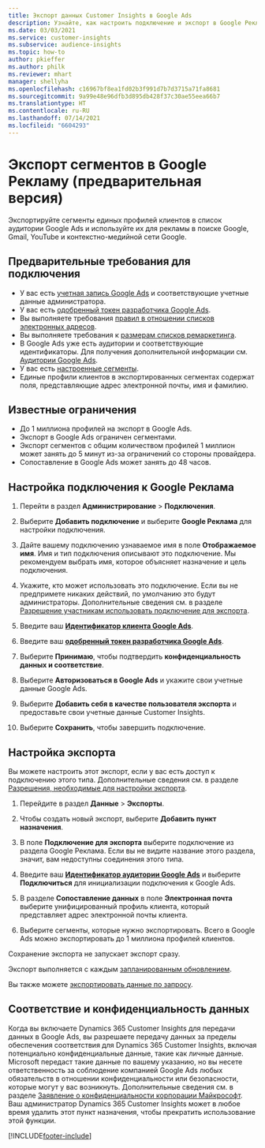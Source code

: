 ```yaml
---
title: Экспорт данных Customer Insights в Google Ads
description: Узнайте, как настроить подключение и экспорт в Google Реклама.
ms.date: 03/03/2021
ms.service: customer-insights
ms.subservice: audience-insights
ms.topic: how-to
author: pkieffer
ms.author: philk
ms.reviewer: mhart
manager: shellyha
ms.openlocfilehash: c16967bf8ea1fd02b3f991d7b7d3715a71fa8681
ms.sourcegitcommit: 9a99e48e96dfb3d895db428f37c30ae55eea66b7
ms.translationtype: HT
ms.contentlocale: ru-RU
ms.lasthandoff: 07/14/2021
ms.locfileid: "6604293"
---
```

# <a name="export-segments-to-google-ads-preview"></a>Экспорт сегментов в Google Рекламу (предварительная версия)

Экспортируйте сегменты единых профилей клиентов в список аудитории Google Ads и используйте их для рекламы в поиске Google, Gmail, YouTube и контекстно-медийной сети Google. 

## <a name="prerequisites-for-connection"></a>Предварительные требования для подключения

-   У вас есть [учетная запись Google Ads](https://ads.google.com/) и соответствующие учетные данные администратора.
-   У вас есть [одобренный токен разработчика Google Ads](https://developers.google.com/google-ads/api/docs/first-call/dev-token). 
-   Вы выполняете требования [правил в отношении списков электронных адресов](https://support.google.com/adspolicy/answer/6299717).
-   Вы выполняете требования к [размерам списков ремаркетинга](https://support.google.com/google-ads/answer/7558048).
-   В Google Ads уже есть аудитории и соответствующие идентификаторы. Для получения дополнительной информации см. [Аудитории Google Ads](https://support.google.com/google-ads/answer/7558048?hl=en#:~:text=Audience%20lists%20is%20a%20section,Display%20Network%20through%20remarketing%20campaigns.).
-   У вас есть [настроенные сегменты](segments.md).
-   Единые профили клиентов в экспортированных сегментах содержат поля, представляющие адрес электронной почты, имя и фамилию.

## <a name="known-limitations"></a>Известные ограничения

- До 1 миллиона профилей на экспорт в Google Ads.
- Экспорт в Google Ads ограничен сегментами.
- Экспорт сегментов с общим количеством профилей 1 миллион может занять до 5 минут из-за ограничений со стороны провайдера. 
- Сопоставление в Google Ads может занять до 48 часов.

## <a name="set-up-connection-to-google-ads"></a>Настройка подключения к Google Реклама

1. Перейти в раздел **Администрирование** > **Подключения**.

1. Выберите **Добавить подключение** и выберите **Google Реклама** для настройки подключения.

1. Дайте вашему подключению узнаваемое имя в поле **Отображаемое имя**. Имя и тип подключения описывают это подключение. Мы рекомендуем выбрать имя, которое объясняет назначение и цель подключения.

1. Укажите, кто может использовать это подключение. Если вы не предпримете никаких действий, по умолчанию это будут администраторы. Дополнительные сведения см. в разделе [Разрешение участникам использовать подключение для экспорта](connections.md#allow-contributors-to-use-a-connection-for-exports).

1. Введите ваш **[Идентификатор клиента Google Ads](https://support.google.com/google-ads/answer/1704344)**.

1. Введите ваш **[одобренный токен разработчика Google Ads](https://developers.google.com/google-ads/api/docs/first-call/dev-token)**.

1. Выберите **Принимаю**, чтобы подтвердить **конфиденциальность данных и соответствие**.

1. Выберите **Авторизоваться в Google Ads** и укажите свои учетные данные Google Ads.

1. Выберите **Добавить себя в качестве пользователя экспорта** и предоставьте свои учетные данные Customer Insights.

1. Выберите **Сохранить**, чтобы завершить подключение. 

## <a name="configure-an-export"></a>Настройка экспорта

Вы можете настроить этот экспорт, если у вас есть доступ к подключению этого типа. Дополнительные сведения см. в разделе [Разрешения, необходимые для настройки экспорта](export-destinations.md#set-up-a-new-export).

1. Перейдите в раздел **Данные** > **Экспорты**.

1. Чтобы создать новый экспорт, выберите **Добавить пункт назначения**.

1. В поле **Подключение для экспорта** выберите подключение из раздела Google Реклама. Если вы не видите название этого раздела, значит, вам недоступны соединения этого типа.

1. Введите ваш **[Идентификатор аудитории Google Ads](https://support.google.com/google-ads/answer/7558048?hl=en#:~:text=Audience%20lists%20is%20a%20section,Display%20Network%20through%20remarketing%20campaigns.)** и выберите **Подключиться** для инициализации подключения к Google Ads.

1. В разделе **Сопоставление данных** в поле **Электронная почта** выберите унифицированный профиль клиента, который представляет адрес электронной почты клиента.

1. Выберите сегменты, которые нужно экспортировать. Всего в Google Ads можно экспортировать до 1 миллиона профилей клиентов.

Сохранение экспорта не запускает экспорт сразу.

Экспорт выполняется с каждым [запланированным обновлением](system.md#schedule-tab). 

Вы также можете [экспортировать данные по запросу](export-destinations.md#run-exports-on-demand). 

## <a name="data-privacy-and-compliance"></a>Соответствие и конфиденциальность данных

Когда вы включаете Dynamics 365 Customer Insights для передачи данных в Google Ads, вы разрешаете передачу данных за пределы обеспечения соответствия для Dynamics 365 Customer Insights, включая потенциально конфиденциальные данные, такие как личные данные. Microsoft передаст такие данные по вашему указанию, но вы несете ответственность за соблюдение компанией Google Ads любых обязательств в отношении конфиденциальности или безопасности, которые могут у вас возникнуть. Дополнительные сведения см. в разделе [Заявление о конфиденциальности корпорации Майкрософт](https://go.microsoft.com/fwlink/?linkid=396732).
Ваш администратор Dynamics 365 Customer Insights может в любое время удалить этот пункт назначения, чтобы прекратить использование этой функции.


[!INCLUDE[footer-include](../includes/footer-banner.md)]
